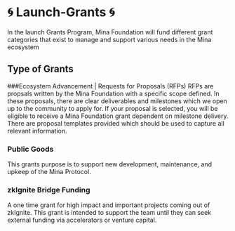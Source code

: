 # :cyclone: Launch-Grants :cyclone:
In the launch Grants Program, Mina Foundation will fund different grant categories that exist to manage and support various needs in the Mina ecosystem

## Type of Grants
###Ecosystem Advancement | Requests for Proposals (RFPs)
RFPs are propsals written by the Mina Foundation with a specific scope defined. In these proposals, there are clear deliverables and milestones which we open up to the community to apply for. If your proposal is selected, you will be eligible to receive a Mina Foundation grant dependent on milestone delivery. There are proposal templates provided which should be used to capture all relevant information.

### Public Goods 
This grants purpose is to support new development, maintenance, and upkeep of the Mina Protocol.

### zkIgnite Bridge Funding
A one time grant for high impact and important projects coming out of zkIgnite. This grant is intended to support the team until they can seek external funding via accelerators or venture capital.


